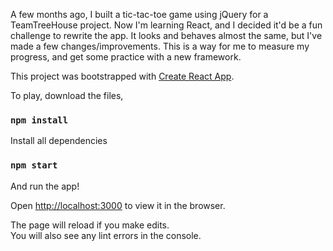 A few months ago, I built a tic-tac-toe game using jQuery for a TeamTreeHouse project.
Now I'm learning React, and I decided it'd be a fun challenge to rewrite the app.
It looks and behaves almost the same, but I've made a few changes/improvements.
This is a way for me to measure my progress, and get some practice with a new framework.

This project was bootstrapped with [Create React App](https://github.com/facebookincubator/create-react-app).

To play, download the files,<br>

### `npm install`

Install all dependencies<br>

### `npm start`

And run the app!<br>

Open [http://localhost:3000](http://localhost:3000) to view it in the browser.

The page will reload if you make edits.<br>
You will also see any lint errors in the console.
